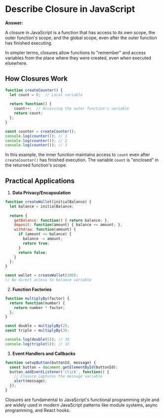 # Describe Closure in JavaScript

**Answer:**

A closure in JavaScript is a function that has access to its own scope, the outer function's scope, and the global scope, even after the outer function has finished executing.

In simpler terms, closures allow functions to "remember" and access variables from the place where they were created, even when executed elsewhere.

## How Closures Work

```javascript
function createCounter() {
  let count = 0;  // Local variable
  
  return function() {
    count++;  // Accessing the outer function's variable
    return count;
  };
}

const counter = createCounter();
console.log(counter()); // 1
console.log(counter()); // 2
console.log(counter()); // 3
```

In this example, the inner function maintains access to `count` even after `createCounter()` has finished execution. The variable `count` is "enclosed" in the returned function's scope.

## Practical Applications

1. **Data Privacy/Encapsulation**
```javascript
function createWallet(initialBalance) {
  let balance = initialBalance;
  
  return {
    getBalance: function() { return balance; },
    deposit: function(amount) { balance += amount; },
    withdraw: function(amount) {
      if (amount <= balance) {
        balance -= amount;
        return true;
      }
      return false;
    }
  };
}

const wallet = createWallet(100);
// No direct access to balance variable
```

2. **Function Factories**
```javascript
function multiplyBy(factor) {
  return function(number) {
    return number * factor;
  };
}

const double = multiplyBy(2);
const triple = multiplyBy(3);

console.log(double(5)); // 10
console.log(triple(5)); // 15
```

3. **Event Handlers and Callbacks**
```javascript
function setupButton(buttonId, message) {
  const button = document.getElementById(buttonId);
  button.addEventListener('click', function() {
    // Closure captures the message variable
    alert(message);
  });
}
```

Closures are fundamental to JavaScript's functional programming style and are widely used in modern JavaScript patterns like module systems, async programming, and React hooks.